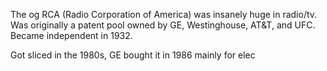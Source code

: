 The og RCA (Radio Corporation of America) was insanely huge in radio/tv. Was originally a patent pool owned by GE, Westinghouse, AT&T, and UFC. Became independent in 1932.

Got sliced in the 1980s, GE bought it in 1986 mainly for elec